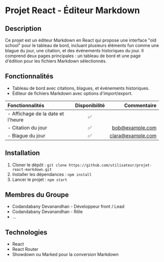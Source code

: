 # Projet React - Éditeur Markdown

## Description
Ce projet est un éditeur Markdown en React qui propose une interface "old school" pour le tableau de bord, incluant plusieurs éléments fun comme une blague du jour, une citation, et des événements historiques du jour. Il comprend deux pages principales : un tableau de bord et une page d'édition pour les fichiers Markdown sélectionnés.


## Fonctionnalités
- Tableau de bord avec citations, blagues, et événements historiques.
- Éditeur de fichiers Markdown avec options d'import/export.


| Fonctionnalités |   Disponibilité     |Commentaire       |
|:--------------- |:-------------------:|-----------------:|
| - Affichage de la date et l'heure | ✅|                  |
| - Citation  du jour               | ✅| bob@example.com       |
| - Blague  du jour  |    ✅   | clara@example.com     |


## Installation
1. Cloner le dépôt : `git clone https://github.com/utilisateur/projet-react-markdown.git`
2. Installer les dépendances : `npm install`
3. Lancer le projet : `npm start`

## Membres du Groupe
- Codandabany Devanandhan  - Développeur front / Lead
- Codandabany Devanandhan - Rôle
- ...

## Technologies
- React
- React Router
- Showdown ou Marked pour la conversion Markdown

